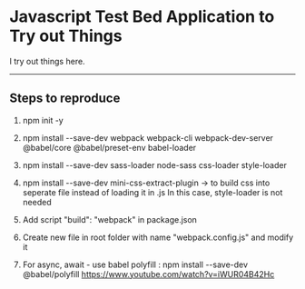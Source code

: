 # Javascript Test Bed Application to Try out Things
I try out things here. 


--------------------------------------------
Steps to reproduce
--------------------------------------------
1. npm init -y
2. npm install --save-dev webpack webpack-cli webpack-dev-server @babel/core @babel/preset-env babel-loader
3. npm install --save-dev sass-loader node-sass css-loader style-loader
4. npm install --save-dev mini-css-extract-plugin -> to build css into seperate file instead of loading it in .js In this case, style-loader is not needed
5. Add script "build": "webpack" in package.json
6. Create new file in root folder with name "webpack.config.js" and modify it

7. For async, await - use babel polyfill : 
npm install --save-dev @babel/polyfill
https://www.youtube.com/watch?v=iWUR04B42Hc
